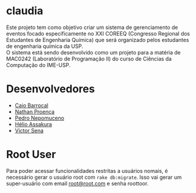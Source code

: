 # claudia
Este projeto tem como objetivo criar um sistema de gerenciamento de eventos focado especificamente no XXI COREEQ (Congresso Regional dos Estudantes de Engenharia Química) que será organizado pelos estudantes de engenharia química da USP.  
O sistema está sendo desenvolvido como um projeto para a matéria de MAC0242 (Laboratório de Programação II) do curso de Ciências da Computação do IME-USP.  

# Desenvolvedores
- [Caio Barrocal](http://github.com/caiobarrocal)
- [Nathan Proença](http://github.com/nathanpro)
- [Pedro Nepomuceno](http://github.com/pisn)
- [Hélio Assakura](http://github.com/hassakura)
- [Victor Sena](http://github.com/victorsenam)

# Root User
Para poder acessar funcionalidades restritas a usuários nomais, é necessário gerar o usuário root com
`rake db:migrate`.
Isso vai gerar um super-usuário com email root@root.com e senha roottoor.
